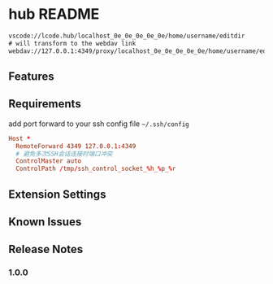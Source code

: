 # hub README

```txt
vscode://lcode.hub/localhost_0e_0e_0e_0e_0e/home/username/editdir
# will transform to the webdav link
webdav://127.0.0.1:4349/proxy/localhost_0e_0e_0e_0e_0e/home/username/editdir
```

## Features

## Requirements

add port forward to your ssh config file `~/.ssh/config`

```conf
Host *
  RemoteForward 4349 127.0.0.1:4349
  # 避免多次SSH会话连接时端口冲突
  ControlMaster auto
  ControlPath /tmp/ssh_control_socket_%h_%p_%r
```

## Extension Settings

## Known Issues

## Release Notes

### 1.0.0
